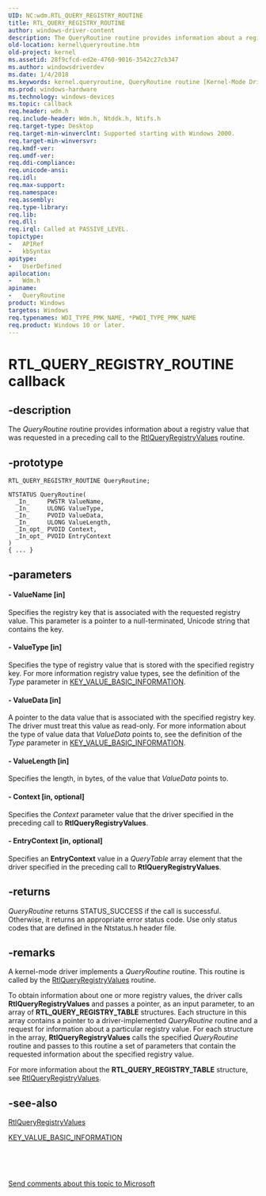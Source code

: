 ```yaml
---
UID: NC:wdm.RTL_QUERY_REGISTRY_ROUTINE
title: RTL_QUERY_REGISTRY_ROUTINE
author: windows-driver-content
description: The QueryRoutine routine provides information about a registry value that was requested in a preceding call to the RtlQueryRegistryValues routine.
old-location: kernel\queryroutine.htm
old-project: kernel
ms.assetid: 28f9cfcd-ed2e-4760-9016-3542c27cb347
ms.author: windowsdriverdev
ms.date: 1/4/2018
ms.keywords: kernel.queryroutine, QueryRoutine routine [Kernel-Mode Driver Architecture], QueryRoutine, RTL_QUERY_REGISTRY_ROUTINE, RTL_QUERY_REGISTRY_ROUTINE, wdm/QueryRoutine, DrvrRtns_a5cd47f1-6d3c-495e-a83d-ccbd276c1728.xml
ms.prod: windows-hardware
ms.technology: windows-devices
ms.topic: callback
req.header: wdm.h
req.include-header: Wdm.h, Ntddk.h, Ntifs.h
req.target-type: Desktop
req.target-min-winverclnt: Supported starting with Windows 2000.
req.target-min-winversvr: 
req.kmdf-ver: 
req.umdf-ver: 
req.ddi-compliance: 
req.unicode-ansi: 
req.idl: 
req.max-support: 
req.namespace: 
req.assembly: 
req.type-library: 
req.lib: 
req.dll: 
req.irql: Called at PASSIVE_LEVEL.
topictype:
-	APIRef
-	kbSyntax
apitype:
-	UserDefined
apilocation:
-	Wdm.h
apiname:
-	QueryRoutine
product: Windows
targetos: Windows
req.typenames: WDI_TYPE_PMK_NAME, *PWDI_TYPE_PMK_NAME
req.product: Windows 10 or later.
---
```


# RTL_QUERY_REGISTRY_ROUTINE callback


## -description


The <i>QueryRoutine</i> routine provides information about a registry value that was requested in a preceding call to the <a href="..\wdm\nf-wdm-rtlqueryregistryvalues.md">RtlQueryRegistryValues</a> routine.


## -prototype


````
RTL_QUERY_REGISTRY_ROUTINE QueryRoutine;

NTSTATUS QueryRoutine(
  _In_     PWSTR ValueName,
  _In_     ULONG ValueType,
  _In_     PVOID ValueData,
  _In_     ULONG ValueLength,
  _In_opt_ PVOID Context,
  _In_opt_ PVOID EntryContext
)
{ ... }
````


## -parameters




#### - ValueName [in]

Specifies the registry key that is associated with the requested registry value. This parameter is a pointer to a null-terminated, Unicode string that contains the key.


#### - ValueType [in]

Specifies the type of registry value that is stored with the specified registry key. For more information registry value types, see the definition of the <i>Type</i> parameter in <a href="..\wdm\ns-wdm-_key_value_basic_information.md">KEY_VALUE_BASIC_INFORMATION</a>.


#### - ValueData [in]

A pointer to the data value that is associated with the specified registry key. The driver must treat this value as read-only. For more information about the type of value data that <i>ValueData</i> points to, see the definition of the <i>Type</i> parameter in <a href="..\wdm\ns-wdm-_key_value_basic_information.md">KEY_VALUE_BASIC_INFORMATION</a>.


#### - ValueLength [in]

Specifies the length, in bytes, of the value that <i>ValueData</i> points to.


#### - Context [in, optional]

Specifies the <i>Context</i> parameter value that the driver specified in the preceding call to <b>RtlQueryRegistryValues</b>.


#### - EntryContext [in, optional]

Specifies an <b>EntryContext</b> value in a <i>QueryTable</i> array element that the driver specified in the preceding call to <b>RtlQueryRegistryValues</b>.


## -returns


<i>QueryRoutine</i> returns STATUS_SUCCESS if the call is successful. Otherwise, it returns an appropriate error status code. Use only status codes that are defined in the Ntstatus.h header file.



## -remarks


A kernel-mode driver implements a <i>QueryRoutine</i> routine. This routine is called by the <a href="..\wdm\nf-wdm-rtlqueryregistryvalues.md">RtlQueryRegistryValues</a> routine.

To obtain information about one or more registry values, the driver calls <b>RtlQueryRegistryValues</b> and passes a pointer, as an input parameter, to an array of <b>RTL_QUERY_REGISTRY_TABLE</b> structures. Each structure in this array contains a pointer to a driver-implemented <i>QueryRoutine</i> routine and a request for information about a particular registry value. For each structure in the array, <b>RtlQueryRegistryValues</b> calls the specified <i>QueryRoutine</i> routine and passes to this routine a set of parameters that contain the requested information about the specified registry value.

For more information about the <b>RTL_QUERY_REGISTRY_TABLE</b> structure, see <a href="..\wdm\nf-wdm-rtlqueryregistryvalues.md">RtlQueryRegistryValues</a>.



## -see-also

<a href="..\wdm\nf-wdm-rtlqueryregistryvalues.md">RtlQueryRegistryValues</a>

<a href="..\wdm\ns-wdm-_key_value_basic_information.md">KEY_VALUE_BASIC_INFORMATION</a>

 

 

<a href="mailto:wsddocfb@microsoft.com?subject=Documentation%20feedback [kernel\kernel]:%20QueryRoutine routine%20 RELEASE:%20(1/4/2018)&amp;body=%0A%0APRIVACY STATEMENT%0A%0AWe use your feedback to improve the documentation. We don't use your email address for any other purpose, and we'll remove your email address from our system after the issue that you're reporting is fixed. While we're working to fix this issue, we might send you an email message to ask for more info. Later, we might also send you an email message to let you know that we've addressed your feedback.%0A%0AFor more info about Microsoft's privacy policy, see http://privacy.microsoft.com/en-us/default.aspx." title="Send comments about this topic to Microsoft">Send comments about this topic to Microsoft</a>

